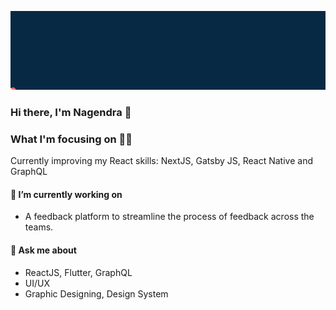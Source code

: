 
![alt-text](https://github.com/totorodev0032/totorodev0032/blob/master/insert.gif)


### Hi there, I'm Nagendra 👋


### What I'm focusing on 👨‍💻

Currently improving my React skills: NextJS, Gatsby JS, React Native and GraphQL<br />



#### 🔭 I’m currently working on

* A feedback platform to streamline the process of feedback across the teams.


#### 💬 Ask me about

* ReactJS, Flutter, GraphQL
* UI/UX
* Graphic Designing, Design System

